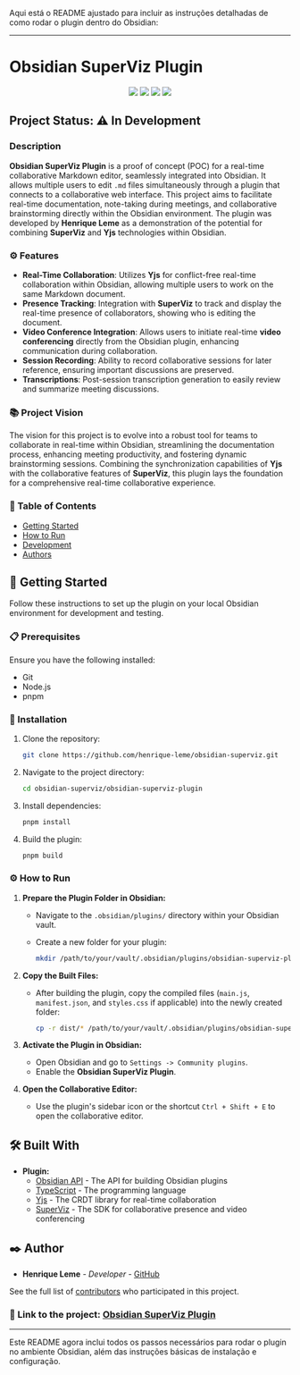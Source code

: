 Aqui está o README ajustado para incluir as instruções detalhadas de como rodar o plugin dentro do Obsidian:

---

# Obsidian SuperViz Plugin

<p align="center">
  <img src="https://img.shields.io/static/v1?label=Obsidian&message=plugin&color=blue&style=for-the-badge&logo=obsidian"/>
  <img src="https://img.shields.io/static/v1?label=TypeScript&message=language&color=blue&style=for-the-badge&logo=typescript"/>
  <img src="https://img.shields.io/static/v1?label=Yjs&message=real-time%20collaboration&color=purple&style=for-the-badge&logo=none"/>
  <img src="https://img.shields.io/static/v1?label=SuperViz&message=collaboration&color=red&style=for-the-badge&logo=none"/>
</p>

## Project Status: ⚠️ In Development

### Description

**Obsidian SuperViz Plugin** is a proof of concept (POC) for a real-time collaborative Markdown editor, seamlessly integrated into Obsidian. It allows multiple users to edit `.md` files simultaneously through a plugin that connects to a collaborative web interface. This project aims to facilitate real-time documentation, note-taking during meetings, and collaborative brainstorming directly within the Obsidian environment. The plugin was developed by **Henrique Leme** as a demonstration of the potential for combining **SuperViz** and **Yjs** technologies within Obsidian.

### ⚙️ Features

-   **Real-Time Collaboration**: Utilizes **Yjs** for conflict-free real-time collaboration within Obsidian, allowing multiple users to work on the same Markdown document.
-   **Presence Tracking**: Integration with **SuperViz** to track and display the real-time presence of collaborators, showing who is editing the document.
-   **Video Conference Integration**: Allows users to initiate real-time **video conferencing** directly from the Obsidian plugin, enhancing communication during collaboration.
-   **Session Recording**: Ability to record collaborative sessions for later reference, ensuring important discussions are preserved.
-   **Transcriptions**: Post-session transcription generation to easily review and summarize meeting discussions.

### 📚 Project Vision

The vision for this project is to evolve into a robust tool for teams to collaborate in real-time within Obsidian, streamlining the documentation process, enhancing meeting productivity, and fostering dynamic brainstorming sessions. Combining the synchronization capabilities of **Yjs** with the collaborative features of **SuperViz**, this plugin lays the foundation for a comprehensive real-time collaborative experience.

### 📝 Table of Contents

-   [Getting Started](#getting-started)
-   [How to Run](#how-to-run)
-   [Development](#development)
-   [Authors](#authors)

## 🚀 Getting Started

Follow these instructions to set up the plugin on your local Obsidian environment for development and testing.

### 📋 Prerequisites

Ensure you have the following installed:

-   Git
-   Node.js
-   pnpm

### 🔧 Installation

1. Clone the repository:

    ```sh
    git clone https://github.com/henrique-leme/obsidian-superviz.git
    ```

2. Navigate to the project directory:

    ```sh
    cd obsidian-superviz/obsidian-superviz-plugin
    ```

3. Install dependencies:

    ```sh
    pnpm install
    ```

4. Build the plugin:

    ```sh
    pnpm build
    ```

### ⚙️ How to Run

1. **Prepare the Plugin Folder in Obsidian:**

    - Navigate to the `.obsidian/plugins/` directory within your Obsidian vault.

    - Create a new folder for your plugin:

        ```sh
        mkdir /path/to/your/vault/.obsidian/plugins/obsidian-superviz-plugin
        ```

2. **Copy the Built Files:**

    - After building the plugin, copy the compiled files (`main.js`, `manifest.json`, and `styles.css` if applicable) into the newly created folder:

        ```sh
        cp -r dist/* /path/to/your/vault/.obsidian/plugins/obsidian-superviz-plugin/
        ```

3. **Activate the Plugin in Obsidian:**

    - Open Obsidian and go to `Settings -> Community plugins`.
    - Enable the **Obsidian SuperViz Plugin**.

4. **Open the Collaborative Editor:**

    - Use the plugin's sidebar icon or the shortcut `Ctrl + Shift + E` to open the collaborative editor.

## 🛠️ Built With

-   **Plugin:**
    -   [Obsidian API](https://github.com/obsidianmd/obsidian-api) - The API for building Obsidian plugins
    -   [TypeScript](https://www.typescriptlang.org/) - The programming language
    -   [Yjs](https://yjs.dev/) - The CRDT library for real-time collaboration
    -   [SuperViz](https://superviz.com/) - The SDK for collaborative presence and video conferencing

## ✒️ Author

-   **Henrique Leme** - _Developer_ - [GitHub](https://github.com/henrique-leme)

See the full list of [contributors](https://github.com/henrique-leme/obsidian-superviz/contributors) who participated in this project.

### 🔗 Link to the project: [Obsidian SuperViz Plugin](https://github.com/henrique-leme/obsidian-superviz/tree/main/obsidian-superviz-plugin)

---

Este README agora inclui todos os passos necessários para rodar o plugin no ambiente Obsidian, além das instruções básicas de instalação e configuração.

